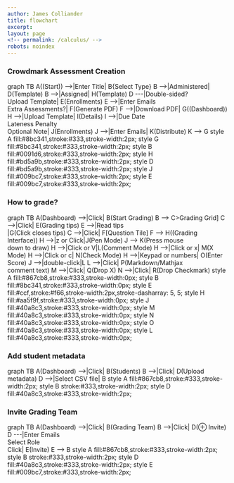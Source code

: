 ```yaml
---
author: James Colliander
title: flowchart
excerpt:
layout: page
<!-- permalink: /calculus/ -->
robots: noindex
---
```



<script src="https://cdn.rawgit.com/knsv/mermaid/0.3.0/dist/mermaid.full.js"></script>



### Crowdmark Assessment Creation

<div class="mermaid">
graph TB
    A((Start)) -->|Enter Title| B{Select Type}
    B -->|Administered| D(Template)
    B -->|Assigned| H(Template)
    D ---|Double-sided?<br>Upload Template| E(Enrollments)
    E -->|Enter Emails<br>Extra Assessments?| F(Generate PDF)
    F -->|Download PDF| G((Dashboard))
    H -->|Upload Template| I(Details)
    I -->|Due Date<br>Lateness Penalty<br>Optional Note| J(Enrollments)
    J -->|Enter Emails| K(Distribute)
    K --> G
    style A fill:#8bc341,stroke:#333,stroke-width:2px;
    style G fill:#8bc341,stroke:#333,stroke-width:2px;
    style B fill:#0091d6,stroke:#333,stroke-width:2px;
    style H fill:#bd5a9b,stroke:#333,stroke-width:2px;
    style D fill:#bd5a9b,stroke:#333,stroke-width:2px;
    style J fill:#009bc7,stroke:#333,stroke-width:2px;
    style E fill:#009bc7,stroke:#333,stroke-width:2px;
</div>


 
### How to grade?
 
<div class="mermaid">
graph TB
    A(Dashboard) -->|Click| B(Start Grading)
    B --> C>Grading Grid] 
    C -->|Click| E(Grading tips)
    E -->|Read tips<br>|G(Click closes tips)
    C -->|Click| F[Question Tile]
    F --> H((Grading Interface))
    H -->|z or Click|J(Pen Mode)
    J --> K(Press mouse<br>down to draw)
    H -->|Click or V|L(Comment Mode)
    H -->|Click or x| M(X Mode)
    H -->|Click or c| N(Check Mode)
    H -->|Keypad or numbers| O(Enter Score)
    J -->|double-click|L
    L -->|Click| P(Markdown/Mathjax<br>comment text)
    M -->|Click| Q(Drop X)
    N -->|Click| R(Drop Checkmark)
    style A fill:#867cb8,stroke:#333,stroke-width:0px;
    style B fill:#8bc341,stroke:#333,stroke-width:0px;
    style E fill:#ccf,stroke:#f66,stroke-width:2px,stroke-dasharray: 5, 5;
    style H fill:#aa5f9f,stroke:#333,stroke-width:0px;
    style J fill:#40a8c3,stroke:#333,stroke-width:0px;
    style M fill:#40a8c3,stroke:#333,stroke-width:0px;
    style N fill:#40a8c3,stroke:#333,stroke-width:0px;
    style O fill:#40a8c3,stroke:#333,stroke-width:0px;
    style L fill:#40a8c3,stroke:#333,stroke-width:0px;
    
 
</div>


 
### Add student metadata
 
<div class="mermaid">
graph TB
     A(Dashboard) -->|Click| B(Students)
    B -->|Click| D(Upload metadata)
    D -->|Select CSV file| B
    style A fill:#867cb8,stroke:#333,stroke-width:2px;
    style B stroke:#333,stroke-width:2px;
    style D fill:#40a8c3,stroke:#333,stroke-width:2px;
 
</div>


### Invite Grading Team
 
<div class="mermaid">
graph TB
     A(Dashboard) -->|Click| B(Grading Team)
    B -->|Click| D(&#8853 Invite)
    D ---|Enter Emails<br>Select Role<br>Click| E(Invite)
    E --> B
    style A fill:#867cb8,stroke:#333,stroke-width:2px;
    style B stroke:#333,stroke-width:2px;
    style D fill:#40a8c3,stroke:#333,stroke-width:2px;
    style E fill:#009bc7,stroke:#333,stroke-width:2px;
</div>


